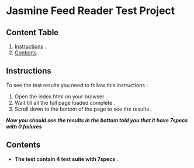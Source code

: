 # Jasmine Feed Reader Test Project

  ## Content Table

  

 1. [Instructions](#instructions) .
 2. [Contents](#contents) .

  

## Instructions
To see the test results you need to follow this instructions :

 1. Open the index.html on your browser .
 2. Wait till all the full page loaded complete .
 3. Scroll down to the bottom of the page to see the results . 

  ***Now you should see the results in the bottom told you that it have 7specs with 0 failures***

  
  
## Contents

* **The test contain 4 test suite with 7specs** .